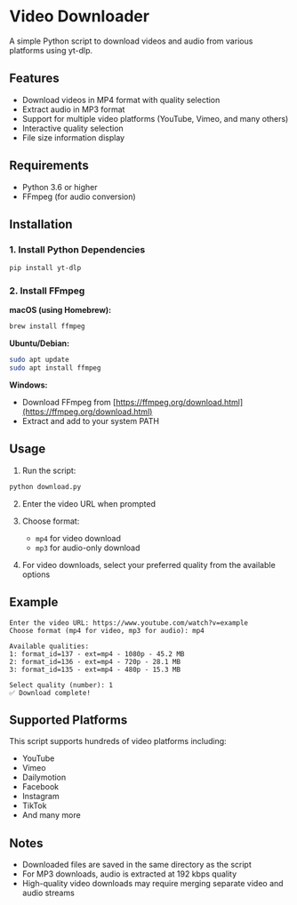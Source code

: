 # Video Downloader

A simple Python script to download videos and audio from various platforms using yt-dlp.

## Features

- Download videos in MP4 format with quality selection
- Extract audio in MP3 format
- Support for multiple video platforms (YouTube, Vimeo, and many others)
- Interactive quality selection
- File size information display

## Requirements

- Python 3.6 or higher
- FFmpeg (for audio conversion)

## Installation

### 1. Install Python Dependencies

```bash
pip install yt-dlp
```

### 2. Install FFmpeg

**macOS (using Homebrew):**
```bash
brew install ffmpeg
```

**Ubuntu/Debian:**
```bash
sudo apt update
sudo apt install ffmpeg
```

**Windows:**
- Download FFmpeg from [https://ffmpeg.org/download.html](https://ffmpeg.org/download.html)
- Extract and add to your system PATH

## Usage

1. Run the script:
```bash
python download.py
```

2. Enter the video URL when prompted

3. Choose format:
   - `mp4` for video download
   - `mp3` for audio-only download

4. For video downloads, select your preferred quality from the available options

## Example

```
Enter the video URL: https://www.youtube.com/watch?v=example
Choose format (mp4 for video, mp3 for audio): mp4

Available qualities:
1: format_id=137 - ext=mp4 - 1080p - 45.2 MB
2: format_id=136 - ext=mp4 - 720p - 28.1 MB
3: format_id=135 - ext=mp4 - 480p - 15.3 MB

Select quality (number): 1
✅ Download complete!
```

## Supported Platforms

This script supports hundreds of video platforms including:
- YouTube
- Vimeo
- Dailymotion
- Facebook
- Instagram
- TikTok
- And many more

## Notes

- Downloaded files are saved in the same directory as the script
- For MP3 downloads, audio is extracted at 192 kbps quality
- High-quality video downloads may require merging separate video and audio streams